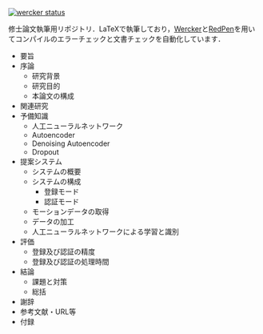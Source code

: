 [![wercker status](https://app.wercker.com/status/438554d6a8aa9c2c16dbdb7c1123589e/s/master "wercker status")](https://app.wercker.com/project/byKey/438554d6a8aa9c2c16dbdb7c1123589e)

修士論文執筆用リポジトリ．LaTeXで執筆しており，[Wercker](https://app.wercker.com)と[RedPen](https://github.com/redpen-cc/redpen)を用いてコンパイルのエラーチェックと文書チェックを自動化しています．

* 要旨
* 序論
  * 研究背景
  * 研究目的
  * 本論文の構成
* 関連研究
* 予備知識
  * 人工ニューラルネットワーク
  * Autoencoder
  * Denoising Autoencoder
  * Dropout
* 提案システム
  * システムの概要
  * システムの構成
    * 登録モード
    * 認証モード
  * モーションデータの取得
  * データの加工
  * 人工ニューラルネットワークによる学習と識別
* 評価
  * 登録及び認証の精度
  * 登録及び認証の処理時間
* 結論
  * 課題と対策
  * 総括
* 謝辞
* 参考文献・URL等
* 付録
